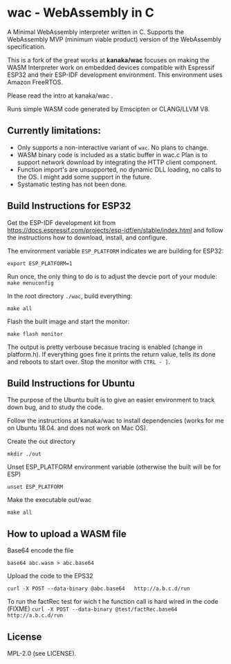 # wac - WebAssembly in C

A Minimal WebAssembly interpreter written in C. Supports the
WebAssembly MVP (minimum viable product) version of the WebAssembly
specification.

This is a fork of the great works at **kanaka/wac** focuses on making the
WASM Interpreter work on embedded devices compatible with 
Espressif ESP32 and their ESP-IDF development environment. This environment 
uses Amazon FreeRTOS.

Please read the intro at kanaka/wac .

Runs simple WASM code generated by Emscipten or CLANG/LLVM V8.


## Currently limitations:

* Only supports a non-interactive variant of `wac`. No plans to change.
* WASM binary code is included as a static buffer in wac.c 
  Plan is to support network download by integrating the HTTP client component.
* Function import's are unsupported, no dynamic DLL loading, no calls to the OS.
  I might add some support in the future.
* Systamatic testing has not been done.


## Build Instructions for ESP32

Get the ESP-IDF development kit from https://docs.espressif.com/projects/esp-idf/en/stable/index.html and follow the instructions how to download, install, and configure. 

The environment variable ```ESP_PLATFORM``` indicates we are building for ESP32:

```export ESP_PLATFORM=1```

Run once, the only thing to do is to adjust the devcie port of your module:
```make menuconfig``` 

In the root directory ```./wac```, build everything:

```make all```  

Flash the built image and start the monitor:

```make flash monitor```

The output is pretty verbouse becasue tracing is enabled (change in platform.h). If everything goes fine it prints the return value, tells its done and reboots to start over. Stop the monitor with ```CTRL - ]```.



## Build Instructions for Ubuntu

The purpose of the Ubuntu built is to give an easier environment to track down bug,
and to study the code.

Follow the instructions at kanaka/wac to install dependencies (works for me on Ubuntu 18.04.
and does not work on Mac OS).

Create the out directory

```mkdir ./out```

Unset ESP_PLATFORM environment variable (otherwise the built will be for ESP)

```unset ESP_PLATFORM```

Make the executable out/wac

```make all```

## How to upload a WASM file

Base64 encode the file

```base64 abc.wasm > abc.base64```

Upload the code to the EPS32

```curl -X POST --data-binary @abc.base64   http://a.b.c.d/run```

To run the factRec test for wich t he function call is hard wired in the code (FIXME)
```curl -X POST --data-binary @test/factRec.base64  http://a.b.c.d/run```


## License

MPL-2.0 (see LICENSE).
